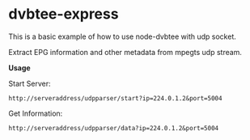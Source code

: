 # dvbtee-express
This is a basic example of how to use node-dvbtee with udp socket.

Extract EPG information and other metadata from mpegts udp stream.

<b>Usage</b>

  Start Server:

    http://serveraddress/udpparser/start?ip=224.0.1.2&port=5004

  Get Information:

    http://serveraddress/udpparser/data?ip=224.0.1.2&port=5004
